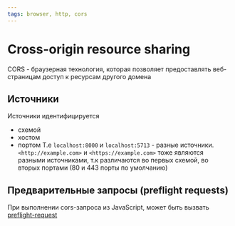 ```yaml
---
tags: browser, http, cors
---
```


# Cross-origin resource sharing

CORS - браузерная технология, которая позволяет предоставлять веб-страницам доступ к ресурсам другого домена

## Источники

Источники идентифицируется
- схемой
- хостом
- портом
Т.е `localhost:8000` и `localhost:5713` - разные источники. `<http://example.com>` и `<https://example.com>` тоже являются разными источниками, т.к различаются во первых схемой, во вторых портами (80 и 443 порты по умолчанию)

## Предварительные запросы (preflight requests)
При выполнении cors-запроса из JavaScript, может быть вызвать [preflight-request](browser-http-cors-preflight)